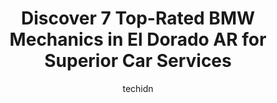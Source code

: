 ---
layout: ampstory
image: https://images.unsplash.com/photo-1626302592106-ad36b003cb39?ixlib=rb-4.0.3&ixid=MnwxMjA3fDB8MHxwaG90by1wYWdlfHx8fGVufDB8fHx8&auto=format&fit=crop&w=640&h=853&q=80
author: techidn
featured: false
description: Entrust your vehicle to the 7 best BMW Mechanic in El Dorado AR, USA and experience the difference they can make. With their extensive knowledge, state-of-the-art facilities, and commitment 
title: Discover 7 Top-Rated BMW Mechanics in El Dorado AR for Superior Car Services
cover:
   title: Discover 7 Top-Rated BMW Mechanics in El Dorado AR for Superior Car Services
   subtitle: Rickpate
   background: https://images.unsplash.com/photo-1626302592106-ad36b003cb39?ixlib=rb-4.0.3&ixid=MnwxMjA3fDB8MHxwaG90by1wYWdlfHx8fGVufDB8fHx8&auto=format&fit=crop&w=640&h=853&q=80

pages: 
 - layout: thirds
   top: <h1>#1 Van Hook Tire Center Inc.</h1>
   bottom: "<p>The ones that do semi tires are good. Get on it and get you rolling. Helpful.</p>"
   background: https://www.knot35.com/toplist/wp-content/uploads/2023/06/best-bmw-mechanic-1-in-el-dorado-ar-1685834068.png
   backgroundblur: true
 - layout: thirds
   top: <h1>#2 Mufflex Muffler Center</h1>
   bottom: "<p>504 W Hillsboro St, El Dorado, AR 71730, United States</p>"
   background: https://www.knot35.com/toplist/wp-content/uploads/2023/06/best-bmw-mechanic-2-in-el-dorado-ar-1685834069.png
   cta:
      link: https://www.knot35.com/toplist/discover-7-top-rated-bmw-mechanics-in-el-dorado-ar-for-superior-car-services/
      text: Discover 7 Top-Rated BMW Mechanics in El Dorado AR for Superior Car Services
 - layout: thirds
   top: <h1>#3 Perrys Body Shop</h1>
   bottom: "<p>3783 Junction City Hwy, El Dorado, AR 71730, United States</p>"
   background: https://www.knot35.com/toplist/wp-content/uploads/2023/06/best-bmw-mechanic-3-in-el-dorado-ar-1685834070.png
   cta:
      link: https://www.knot35.com/toplist/discover-7-top-rated-bmw-mechanics-in-el-dorado-ar-for-superior-car-services/
      text: Discover 7 Top-Rated BMW Mechanics in El Dorado AR for Superior Car Services
 - layout: thirds
   top: <h1>#4 Bensons Auto LLC</h1>
   bottom: "<p>307 W Grove St, El Dorado, AR 71730, United States</p>"
   background: https://images.unsplash.com/photo-1604871000636-074fa5117945?ixlib=rb-4.0.3&ixid=MnwxMjA3fDB8MHxwaG90by1wYWdlfHx8fGVufDB8fHx8&auto=format&fit=crop&w=640&h=853&q=80
   cta:
      link: https://www.knot35.com/toplist/discover-7-top-rated-bmw-mechanics-in-el-dorado-ar-for-superior-car-services/
      text: Discover 7 Top-Rated BMW Mechanics in El Dorado AR for Superior Car Services
 - layout: thirds
   top: <h1>#5 Carsons Garage & Towing Service Inc</h1>
   bottom: "<p>522 W 1st St, El Dorado, AR 71730, United States</p>"
   background: https://images.unsplash.com/photo-1561679660-d00ee1e0dc8e?ixlib=rb-4.0.3&ixid=MnwxMjA3fDB8MHxwaG90by1wYWdlfHx8fGVufDB8fHx8&auto=format&fit=crop&w=640&h=853&q=80
   cta:
      link: https://www.knot35.com/toplist/discover-7-top-rated-bmw-mechanics-in-el-dorado-ar-for-superior-car-services/
      text: Discover 7 Top-Rated BMW Mechanics in El Dorado AR for Superior Car Services
 - layout: thirds
   top: <h1>#6 James Simpson Garage</h1>
   bottom: "<p>1220 N Murphy Ave, El Dorado, AR 71730, United States</p>"
   background: https://images.unsplash.com/photo-1567095761054-7a02e69e5c43?ixlib=rb-4.0.3&ixid=MnwxMjA3fDB8MHxwaG90by1wYWdlfHx8fGVufDB8fHx8&auto=format&fit=crop&w=640&h=853&q=80
   cta:
      link: https://www.knot35.com/toplist/discover-7-top-rated-bmw-mechanics-in-el-dorado-ar-for-superior-car-services/
      text: Discover 7 Top-Rated BMW Mechanics in El Dorado AR for Superior Car Services
 - layout: thirds
   top: <h1>#7 Automotive Service Repair</h1>
   bottom: "<p>177 Industrial Rd, El Dorado, AR 71730, United States</p>"
   background: https://images.unsplash.com/photo-1522441815192-d9f04eb0615c?ixlib=rb-4.0.3&ixid=MnwxMjA3fDB8MHxwaG90by1wYWdlfHx8fGVufDB8fHx8&auto=format&fit=crop&w=640&h=853&q=80
   cta:
      link: https://www.knot35.com/toplist/discover-7-top-rated-bmw-mechanics-in-el-dorado-ar-for-superior-car-services/
      text: Discover 7 Top-Rated BMW Mechanics in El Dorado AR for Superior Car Services
 - layout: thirds
   middle: Continue reading...
   background: https://images.unsplash.com/photo-1615749413727-825b59a857b5?ixlib=rb-4.0.3&ixid=MnwxMjA3fDB8MHxwaG90by1wYWdlfHx8fGVufDB8fHx8&auto=format&fit=crop&w=640&h=853&q=80
   cta:
      link: https://www.knot35.com/toplist/discover-7-top-rated-bmw-mechanics-in-el-dorado-ar-for-superior-car-services/
      text: Discover 7 Top-Rated BMW Mechanics in El Dorado AR for Superior Car Services
      
---